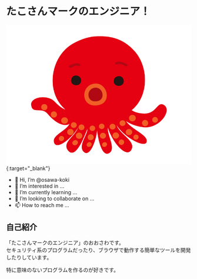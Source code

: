 # たこさんマークのエンジニア！

[![たこさん](./property/タコ.jpg)](osawa-koki.github.io/osawa-koki/){:target="_blank"}  

- 👋 Hi, I’m @osawa-koki
- 👀 I’m interested in ...
- 🌱 I’m currently learning ...
- 💞️ I’m looking to collaborate on ...
- 📫 How to reach me ...

## 自己紹介

「たこさんマークのエンジニア」のおおさわです。  
セキュリティ系のプログラムだったり、ブラウザで動作する簡単なツールを開発したりしています。  

特に意味のないプログラムを作るのが好きです。  
